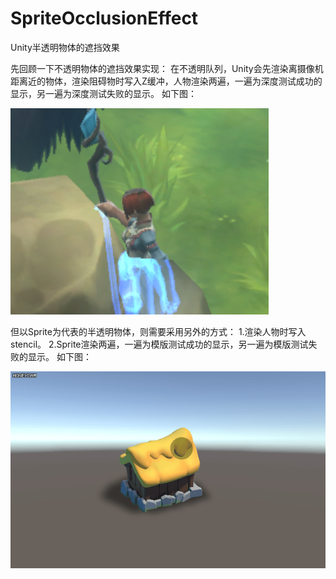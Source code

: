 # SpriteOcclusionEffect
Unity半透明物体的遮挡效果

先回顾一下不透明物体的遮挡效果实现：
在不透明队列，Unity会先渲染离摄像机距离近的物体，渲染阻碍物时写入Z缓冲，人物渲染两遍，一遍为深度测试成功的显示，另一遍为深度测试失败的显示。
如下图：

![pic](https://github.com/CharlesFeng207/SpriteOcclusionEffect/blob/master/Pic/1.png)



但以Sprite为代表的半透明物体，则需要采用另外的方式：
1.渲染人物时写入stencil。
2.Sprite渲染两遍，一遍为模版测试成功的显示，另一遍为模版测试失败的显示。
如下图：

![pic](https://github.com/CharlesFeng207/SpriteOcclusionEffect/blob/master/Pic/2.gif)
